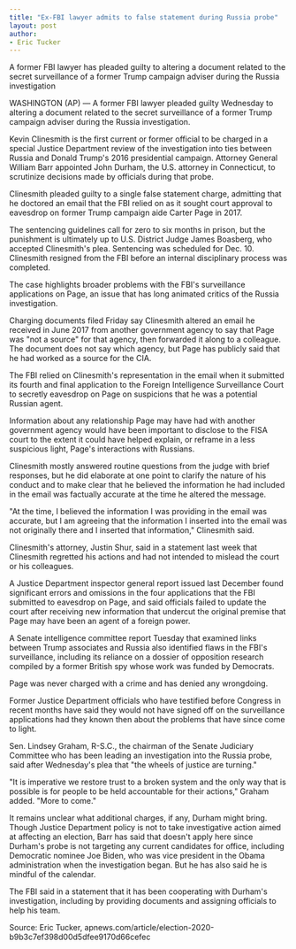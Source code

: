```yaml
---
title: "Ex-FBI lawyer admits to false statement during Russia probe"
layout: post
author:
- Eric Tucker
---
```


A former FBI lawyer has pleaded guilty to altering a document related to the secret surveillance of a former Trump campaign adviser during the Russia investigation

WASHINGTON (AP) — A former FBI lawyer pleaded guilty Wednesday to altering a document related to the secret surveillance of a former Trump campaign adviser during the Russia investigation.

Kevin Clinesmith is the first current or former official to be charged in a special Justice Department review of the investigation into ties between Russia and Donald Trump's 2016 presidential campaign. Attorney General William Barr appointed John Durham, the U.S. attorney in Connecticut, to scrutinize decisions made by officials during that probe.

Clinesmith pleaded guilty to a single false statement charge, admitting that he doctored an email that the FBI relied on as it sought court approval to eavesdrop on former Trump campaign aide Carter Page in 2017.

The sentencing guidelines call for zero to six months in prison, but the punishment is ultimately up to U.S. District Judge James Boasberg, who accepted Clinesmith's plea. Sentencing was scheduled for Dec. 10. Clinesmith resigned from the FBI before an internal disciplinary process was completed.

The case highlights broader problems with the FBI's surveillance applications on Page, an issue that has long animated critics of the Russia investigation.

Charging documents filed Friday say Clinesmith altered an email he received in June 2017 from another government agency to say that Page was "not a source" for that agency, then forwarded it along to a colleague. The document does not say which agency, but Page has publicly said that he had worked as a source for the CIA.

The FBI relied on Clinesmith's representation in the email when it submitted its fourth and final application to the Foreign Intelligence Surveillance Court to secretly eavesdrop on Page on suspicions that he was a potential Russian agent.

Information about any relationship Page may have had with another government agency would have been important to disclose to the FISA court to the extent it could have helped explain, or reframe in a less suspicious light, Page's interactions with Russians.

Clinesmith mostly answered routine questions from the judge with brief responses, but he did elaborate at one point to clarify the nature of his conduct and to make clear that he believed the information he had included in the email was factually accurate at the time he altered the message.

"At the time, I believed the information I was providing in the email was accurate, but I am agreeing that the information I inserted into the email was not originally there and I inserted that information," Clinesmith said.

Clinesmith's attorney, Justin Shur, said in a statement last week that Clinesmith regretted his actions and had not intended to mislead the court or his colleagues.

A Justice Department inspector general report issued last December found significant errors and omissions in the four applications that the FBI submitted to eavesdrop on Page, and said officials failed to update the court after receiving new information that undercut the original premise that Page may have been an agent of a foreign power.

A Senate intelligence committee report Tuesday that examined links between Trump associates and Russia also identified flaws in the FBI's surveillance, including its reliance on a dossier of opposition research compiled by a former British spy whose work was funded by Democrats.

Page was never charged with a crime and has denied any wrongdoing.

Former Justice Department officials who have testified before Congress in recent months have said they would not have signed off on the surveillance applications had they known then about the problems that have since come to light.

Sen. Lindsey Graham, R-S.C., the chairman of the Senate Judiciary Committee who has been leading an investigation into the Russia probe, said after Wednesday's plea that "the wheels of justice are turning."

"It is imperative we restore trust to a broken system and the only way that is possible is for people to be held accountable for their actions," Graham added. "More to come."

It remains unclear what additional charges, if any, Durham might bring. Though Justice Department policy is not to take investigative action aimed at affecting an election, Barr has said that doesn't apply here since Durham's probe is not targeting any current candidates for office, including Democratic nominee Joe Biden, who was vice president in the Obama administration when the investigation began. But he has also said he is mindful of the calendar.

The FBI said in a statement that it has been cooperating with Durham's investigation, including by providing documents and assigning officials to help his team.

Source: Eric Tucker, apnews.com/article/election-2020-b9b3c7ef398d00d5dfee9170d66cefec
